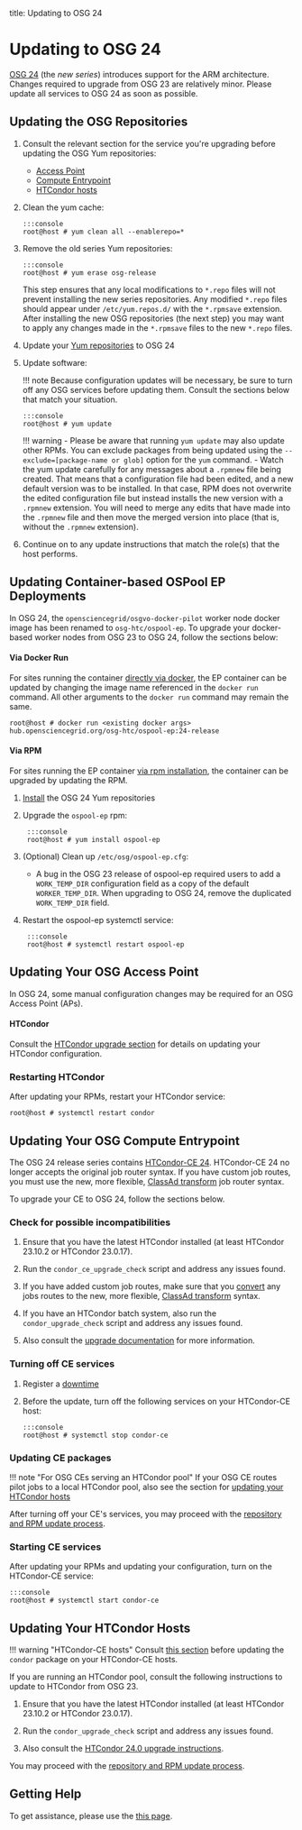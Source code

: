 title: Updating to OSG 24

Updating to OSG 24
==================

[OSG 24](release_series.md#series-overviews) (the *new series*) introduces support for the ARM architecture. Changes
required to upgrade from OSG 23 are relatively minor.
Please update all services to OSG 24 as soon as possible.

Updating the OSG Repositories
-----------------------------

1.  Consult the relevant section for the service you're upgrading before updating the OSG Yum repositories:

    -   [Access Point](#updating-your-osg-access-point)
    -   [Compute Entrypoint](#updating-your-osg-compute-entrypoint)
    -   [HTCondor hosts](#updating-your-htcondor-hosts)

1.  Clean the yum cache:

        :::console
        root@host # yum clean all --enablerepo=*

1.  Remove the old series Yum repositories:

        :::console
        root@host # yum erase osg-release

    This step ensures that any local modifications to `*.repo` files will not prevent installing the new series repositories.
    Any modified `*.repo` files should appear under `/etc/yum.repos.d/` with the `*.rpmsave` extension.
    After installing the new OSG repositories (the next step) you may want to apply any changes made in the `*.rpmsave`
    files to the new `*.repo` files.

1.  Update your [Yum repositories](../common/yum.md#install-the-osg-repositories) to OSG 24

1.  Update software:

    !!! note
        Because configuration updates will be necessary, be sure to turn off any OSG services
        before updating them. Consult the sections below that match your situation.

    <!-- comment -->

        :::console
        root@host # yum update

    !!! warning
        -   Please be aware that running `yum update` may also update other RPMs.
            You can exclude packages from being updated using the `--exclude=[package-name or glob]` option for the
            `yum` command.
        -   Watch the yum update carefully for any messages about a `.rpmnew` file being created.
            That means that a configuration file had been edited, and a new default version was to be installed.
            In that case, RPM does not overwrite the edited configuration file but instead installs the new version with
            a `.rpmnew` extension.
            You will need to merge any edits that have made into the `.rpmnew` file and then move the merged version
            into place (that is, without the `.rpmnew` extension).

1.  Continue on to any update instructions that match the role(s) that the host performs.

Updating Container-based OSPool EP Deployments
-----------------------------

In OSG 24, the `opensciencegrid/osgvo-docker-pilot` worker node docker image has been renamed to `osg-htc/ospool-ep`.
To upgrade your docker-based worker nodes from OSG 23 to OSG 24, follow the sections below:

#### Via Docker Run ####

For sites running the container [directly via docker](../resource-sharing/os-backfill-containers.md#running-the-container-with-docker),
the EP container can be updated by changing the image name referenced in the `docker run` command. All other arguments to the 
`docker run` command may remain the same. 

```console
root@host # docker run <existing docker args> hub.opensciencegrid.org/osg-htc/ospool-ep:24-release
```

#### Via RPM ####

For sites running the EP container [via rpm installation](../resource-sharing/os-backfill-containers.md#running-the-container-via-rpm),
the container can be upgraded by updating the RPM.

1. [Install](../common/yum.md#install-the-osg-repositories) the OSG 24 Yum repositories

1. Upgrade the `ospool-ep` rpm:

        :::console
        root@host # yum install ospool-ep

1. (Optional) Clean up `/etc/osg/ospool-ep.cfg`:
    - A bug in the OSG 23 release of ospool-ep required users to add a `WORK_TEMP_DIR` configuration field as a copy of the default `WORKER_TEMP_DIR`.
    When upgrading to OSG 24, remove the duplicated `WORK_TEMP_DIR` field.

1. Restart the ospool-ep systemctl service:

        :::console
        root@host # systemctl restart ospool-ep

Updating Your OSG Access Point
------------------------------

In OSG 24, some manual configuration changes may be required for an OSG Access Point (APs).

#### HTCondor ####

Consult the [HTCondor upgrade section](#updating-your-htcondor-hosts) for details on updating your HTCondor configuration.

### Restarting HTCondor ###

After updating your RPMs, restart your HTCondor service:

```console
root@host # systemctl restart condor
```

Updating Your OSG Compute Entrypoint
------------------------------------

The OSG 24 release series contains [HTCondor-CE 24](https://htcondor.github.io/htcondor-ce/v24/releases/).
HTCondor-CE 24 no longer accepts the original job router syntax.
If you have custom job routes, you must use the new, more flexible,
[ClassAd transform](https://htcondor.com/htcondor-ce/v24/configuration/job-router-overview/#classad-transforms)
job router syntax.

To upgrade your CE to OSG 24, follow the sections below.

### Check for possible incompatibilities ###

1.  Ensure that you have the latest HTCondor installed (at least HTCondor 23.10.2 or HTCondor 23.0.17).

1.  Run the `condor_ce_upgrade_check` script and address any issues found.

1.  If you have added custom job routes, make sure that you
    [convert](https://htcondor.com/htcondor-ce/v23/configuration/job-router-overview/#converting-to-classad-transforms)
    any jobs routes to the new, more flexible,
    [ClassAd transform](https://htcondor.com/htcondor-ce/v24/configuration/job-router-overview/#classad-transforms)
    syntax.

1.  If you have an HTCondor batch system, also run the `condor_upgrade_check` script and address any issues found.

1.  Also consult the [upgrade documentation](https://htcondor.github.io/htcondor-ce/v24/releases/#updating-to-htcondor-ce-24)
    for more information.

### Turning off CE services ###

1.  Register a [downtime](../common/registration.md#registering-resource-downtimes)

1.  Before the update, turn off the following services on your HTCondor-CE host:

        :::console
        root@host # systemctl stop condor-ce

### Updating CE packages ###

!!! note "For OSG CEs serving an HTCondor pool"
    If your OSG CE routes pilot jobs to a local HTCondor pool, also
    see the section for [updating your HTCondor hosts](#updating-your-htcondor-hosts)

After turning off your CE's services, you may proceed with the [repository and RPM update process](#updating-the-osg-repositories).

### Starting CE services ###

After updating your RPMs and updating your configuration, turn on the HTCondor-CE service:

    :::console
    root@host # systemctl start condor-ce

Updating Your HTCondor Hosts
----------------------------

!!! warning "HTCondor-CE hosts"
    Consult [this section](#updating-your-osg-compute-entrypoint) before updating the `condor` package on your
    HTCondor-CE hosts.

If you are running an HTCondor pool, consult the following instructions to update to HTCondor from OSG 23.

1.  Ensure that you have the latest HTCondor installed (at least HTCondor 23.10.2 or HTCondor 23.0.17).

1.  Run the `condor_upgrade_check` script and address any issues found.

1.  Also consult the [HTCondor 24.0 upgrade instructions](https://htcondor.readthedocs.io/en/24.0/version-history/upgrading-from-23-0-to-24-0-versions.html).

You may proceed with the [repository and RPM update process](#updating-the-osg-repositories).

Getting Help
------------

To get assistance, please use the [this page](../common/help.md).
